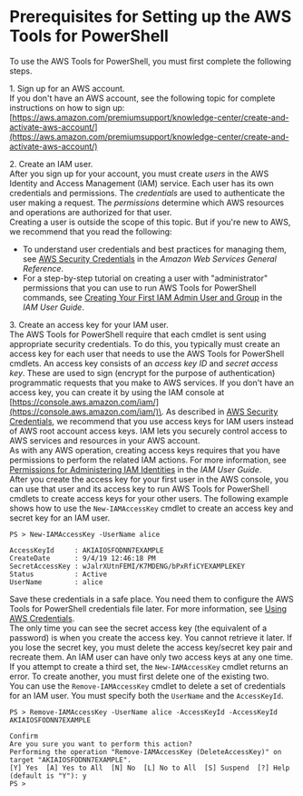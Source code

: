 # Prerequisites for Setting up the AWS Tools for PowerShell<a name="pstools-getting-set-up-prereq"></a>

To use the AWS Tools for PowerShell, you must first complete the following steps\.

1\. Sign up for an AWS account\.  
If you don't have an AWS account, see the following topic for complete instructions on how to sign up:  
[https://aws.amazon.com/premiumsupport/knowledge-center/create-and-activate-aws-account/](https://aws.amazon.com/premiumsupport/knowledge-center/create-and-activate-aws-account/)

2\. Create an IAM user\.  
After you sign up for your account, you must create *users* in the AWS Identity and Access Management \(IAM\) service\. Each user has its own credentials and permissions\. The *credentials* are used to authenticate the user making a request\. The *permissions* determine which AWS resources and operations are authorized for that user\.  
Creating a user is outside the scope of this topic\. But if you're new to AWS, we recommend that you read the following:  
+ To understand user credentials and best practices for managing them, see [AWS Security Credentials](https://docs.aws.amazon.com/general/latest/gr/aws-security-credentials.html) in the *Amazon Web Services General Reference*\.
+ For a step\-by\-step tutorial on creating a user with "administrator" permissions that you can use to run AWS Tools for PowerShell commands, see [Creating Your First IAM Admin User and Group](https://docs.aws.amazon.com/IAM/latest/UserGuide/getting-started_create-admin-group.html) in the *IAM User Guide*\.

3\. Create an access key for your IAM user\.  
The AWS Tools for PowerShell require that each cmdlet is sent using appropriate security credentials\. To do this, you typically must create an access key for each user that needs to use the AWS Tools for PowerShell cmdlets\. An access key consists of an *access key ID* and *secret access key*\. These are used to sign \(encrypt for the purpose of authentication\) programmatic requests that you make to AWS services\. If you don't have an access key, you can create it by using the IAM console at [https://console.aws.amazon.com/iam/](https://console.aws.amazon.com/iam/)\. As described in [AWS Security Credentials](https://docs.aws.amazon.com/general/latest/gr/aws-security-credentials.html), we recommend that you use access keys for IAM users instead of AWS root account access keys\. IAM lets you securely control access to AWS services and resources in your AWS account\.   
As with any AWS operation, creating access keys requires that you have permissions to perform the related IAM actions\. For more information, see [Permissions for Administering IAM Identities](https://docs.aws.amazon.com/IAM/latest/UserGuide/id_credentials_delegate-permissions.html) in the *IAM User Guide*\.  
After you create the access key for your first user in the AWS console, you can use that user and its access key to run AWS Tools for PowerShell cmdlets to create access keys for your other users\. The following example shows how to use the `New-IAMAccessKey` cmdlet to create an access key and secret key for an IAM user\.  

```
PS > New-IAMAccessKey -UserName alice

AccessKeyId     : AKIAIOSFODNN7EXAMPLE
CreateDate      : 9/4/19 12:46:18 PM
SecretAccessKey : wJalrXUtnFEMI/K7MDENG/bPxRfiCYEXAMPLEKEY
Status          : Active
UserName        : alice
```
Save these credentials in a safe place\. You need them to configure the AWS Tools for PowerShell credentials file later\. For more information, see [Using AWS Credentials](specifying-your-aws-credentials.md)\.  
The only time you can see the secret access key \(the equivalent of a password\) is when you create the access key\. You cannot retrieve it later\. If you lose the secret key, you must delete the access key/secret key pair and recreate them\.
An IAM user can have only two access keys at any one time\. If you attempt to create a third set, the `New-IAMAccessKey` cmdlet returns an error\. To create another, you must first delete one of the existing two\.  
You can use the `Remove-IAMAccessKey` cmdlet to delete a set of credentials for an IAM user\. You must specify both the `UserName` and the `AccessKeyId`\.  

```
PS > Remove-IAMAccessKey -UserName alice -AccessKeyId -AccessKeyId AKIAIOSFODNN7EXAMPLE

Confirm
Are you sure you want to perform this action?
Performing the operation "Remove-IAMAccessKey (DeleteAccessKey)" on target "AKIAIOSFODNN7EXAMPLE".
[Y] Yes  [A] Yes to All  [N] No  [L] No to All  [S] Suspend  [?] Help (default is "Y"): y
PS >
```